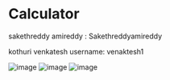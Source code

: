 # Calculator

sakethreddy amireddy : Sakethreddyamireddy

kothuri venkatesh username: venaktesh1


![image](https://user-images.githubusercontent.com/115049613/194121362-a4570a70-6313-4deb-aed3-b95567a21b47.png)
![image](https://user-images.githubusercontent.com/115049613/194121425-25eb3f89-b222-4719-99cd-02b50d9fd3ea.png)
![image](https://user-images.githubusercontent.com/115049613/194121519-7ce73191-974e-46cf-b0ae-ee722bd51ad2.png)
